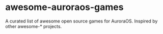 # awesome-auroraos-games
A curated list of awesome open source games for AuroraOS. Inspired by other awesome-* projects.
